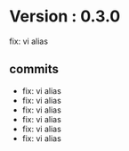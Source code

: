 # Version : 0.3.0

fix: vi alias

## commits

* fix: vi alias
* fix: vi alias
* fix: vi alias
* fix: vi alias
* fix: vi alias
* fix: vi alias
